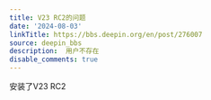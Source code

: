 ```yaml
---
title: V23 RC2的问题
date: '2024-08-03'
linkTitle: https://bbs.deepin.org/en/post/276007
source: deepin_bbs
description:  用户不存在 
disable_comments: true
---
```

安装了V23 RC2
